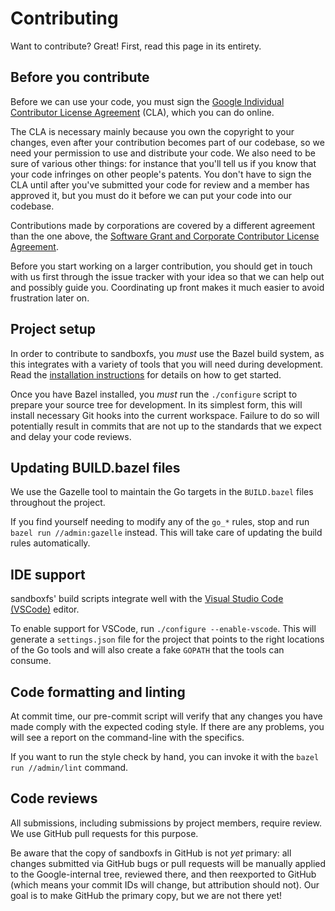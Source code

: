 # Contributing

Want to contribute?  Great!  First, read this page in its entirety.

## Before you contribute

Before we can use your code, you must sign the [Google Individual Contributor
License Agreement](https://cla.developers.google.com/about/google-individual)
(CLA), which you can do online.

The CLA is necessary mainly because you own the copyright to your changes, even
after your contribution becomes part of our codebase, so we need your
permission to use and distribute your code.  We also need to be sure of various
other things: for instance that you'll tell us if you know that your code
infringes on other people's patents.  You don't have to sign the CLA until
after you've submitted your code for review and a member has approved it, but
you must do it before we can put your code into our codebase.

Contributions made by corporations are covered by a different agreement than
the one above, the [Software Grant and Corporate Contributor License
Agreement](https://cla.developers.google.com/about/google-corporate).

Before you start working on a larger contribution, you should get in touch with
us first through the issue tracker with your idea so that we can help out and
possibly guide you.  Coordinating up front makes it much easier to avoid
frustration later on.

## Project setup

In order to contribute to sandboxfs, you *must* use the Bazel build system, as
this integrates with a variety of tools that you will need during development.
Read the [installation instructions](INSTALL.md) for details on how to get
started.

Once you have Bazel installed, you *must* run the `./configure` script to
prepare your source tree for development.  In its simplest form, this will
install necessary Git hooks into the current workspace.  Failure to do so will
potentially result in commits that are not up to the standards that we expect
and delay your code reviews.

## Updating BUILD.bazel files

We use the Gazelle tool to maintain the Go targets in the `BUILD.bazel` files
throughout the project.

If you find yourself needing to modify any of the `go_*` rules, stop and
run `bazel run //admin:gazelle` instead.  This will take care of updating the
build rules automatically.

## IDE support

sandboxfs' build scripts integrate well with the [Visual Studio Code
(VSCode)](https://code.visualstudio.com/) editor.

To enable support for VSCode, run `./configure --enable-vscode`.  This will
generate a `settings.json` file for the project that points to the right
locations of the Go tools and will also create a fake `GOPATH` that the tools
can consume.

## Code formatting and linting

At commit time, our pre-commit script will verify that any changes you have
made comply with the expected coding style.  If there are any problems, you
will see a report on the command-line with the specifics.

If you want to run the style check by hand, you can invoke it with the
`bazel run //admin/lint` command.

## Code reviews

All submissions, including submissions by project members, require review.
We use GitHub pull requests for this purpose.

Be aware that the copy of sandboxfs in GitHub is not *yet* primary: all
changes submitted via GitHub bugs or pull requests will be manually applied
to the Google-internal tree, reviewed there, and then reexported to GitHub
(which means your commit IDs will change, but attribution should not).  Our
goal is to make GitHub the primary copy, but we are not there yet!
